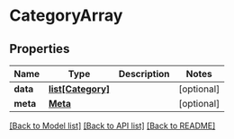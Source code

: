 # CategoryArray

## Properties
Name | Type | Description | Notes
------------ | ------------- | ------------- | -------------
**data** | [**list[Category]**](Category.md) |  | [optional] 
**meta** | [**Meta**](Meta.md) |  | [optional] 

[[Back to Model list]](../README.md#documentation-for-models) [[Back to API list]](../README.md#documentation-for-api-endpoints) [[Back to README]](../README.md)


